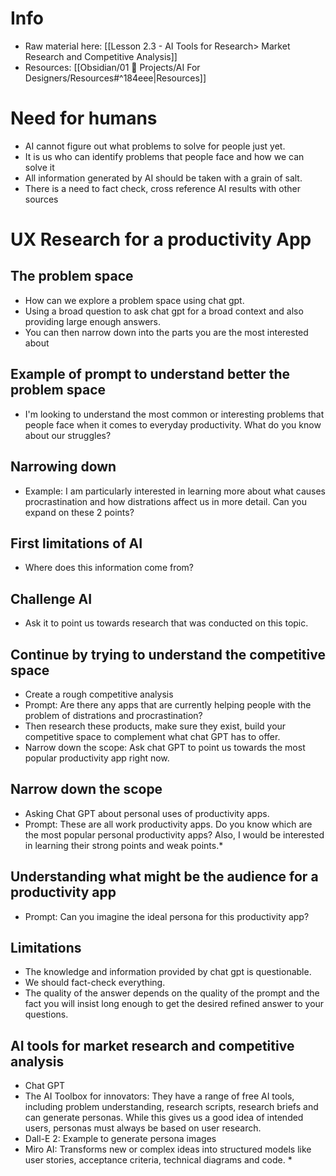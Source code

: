 
# Info 
- Raw material here: [[Lesson 2.3 - AI Tools for Research> Market Research and Competitive Analysis]]
- Resources:  [[Obsidian/01 💼 Projects/AI For Designers/Resources#^184eee|Resources]]



# Need for humans

- AI cannot figure out what problems to solve for people just yet. 
- It is us who can identify problems that people face and how we can solve it
- All information generated by AI should be taken with a grain of salt. 
- There is a need to fact check, cross reference AI results with other sources

# UX Research for a productivity App

## The problem space
- How can we explore a problem space using chat gpt. 
- Using a broad question to ask chat gpt for a broad context and also providing large enough answers. 
- You can then narrow down into the parts you are the most interested about

## Example of prompt to understand better the problem space
* I'm looking to understand the most common or interesting problems that people face when it comes to everyday productivity. What do you know about our struggles?

## Narrowing down
* Example: I am particularly interested in learning more about what causes procrastination and how distrations affect us in more detail. Can you expand on these 2 points?

## First limitations of AI
* Where does this information come from?

## Challenge AI
- Ask it to point us towards research that was conducted on this topic. 

## Continue by trying to understand the competitive space
* Create a rough competitive analysis
* Prompt: Are there any apps that are currently helping people with the problem of distrations and procrastination?
* Then research these products, make sure they exist, build your competitive space to complement what chat GPT has to offer. 
* Narrow down the scope: Ask chat GPT to point us towards the most popular productivity app right now. 

## Narrow down the scope
* Asking Chat GPT about personal uses of productivity apps. 
* Prompt: These are all work productivity apps. Do you know which are the most popular personal productivity apps? Also, I would be interested in learning their strong points and weak points.*

## Understanding what might be the audience for a productivity app
* Prompt: Can you imagine the ideal persona for this productivity app?

## Limitations

- The knowledge and information provided by chat gpt is questionable. 
- We should fact-check everything. 
- The quality of the answer depends on the quality of the prompt and the fact you will insist long enough to get the desired refined answer to your questions. 

## AI tools for market research and competitive analysis

* Chat GPT
* The AI Toolbox for innovators: They have a range of free AI tools, including problem understanding, research scripts, research briefs and can generate personas. While this gives us a good idea of intended users, personas must always be based on user research.
* Dall-E 2: Example to generate persona images
* Miro AI: Transforms new or complex ideas into structured models like user stories, acceptance criteria, technical diagrams and code. *
